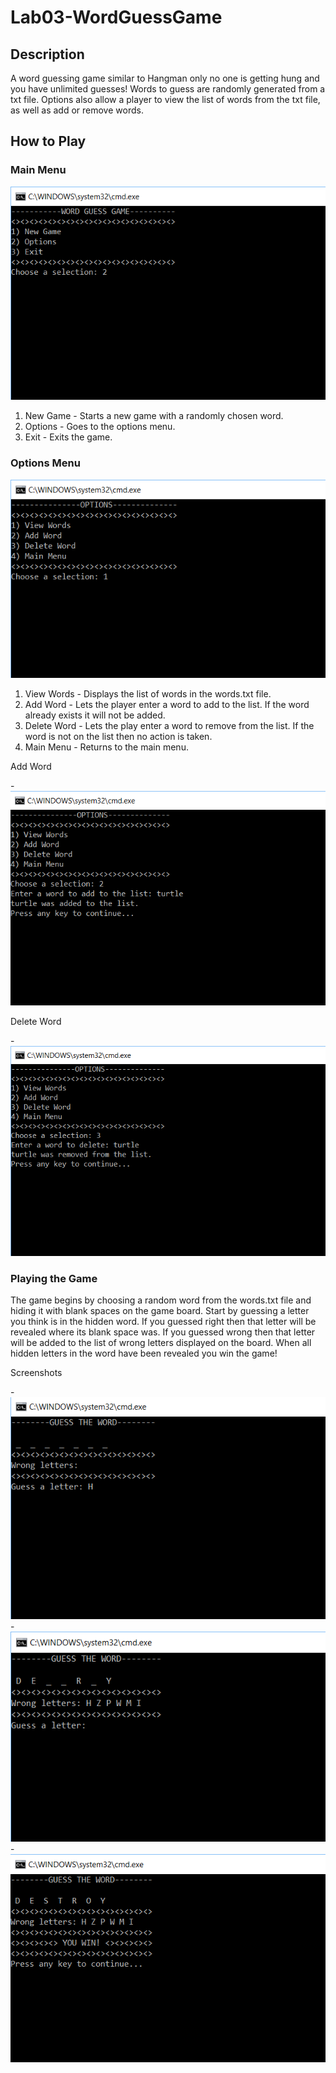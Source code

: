 # Lab03-WordGuessGame

## Description
A word guessing game similar to Hangman only no one is getting hung and you have unlimited guesses! Words to guess are randomly generated from a txt file. Options also allow a player to view the list of words from the txt file, as well as add or remove words.

## How to Play
### Main Menu
![main menu](https://github.com/mbgoseco/Lab03-WordGuessGame/blob/master/assets/main_menu.PNG)
1. New Game - Starts a new game with a randomly chosen word.
2. Options - Goes to the options menu.
3. Exit - Exits the game.

### Options Menu
![options](https://github.com/mbgoseco/Lab03-WordGuessGame/blob/master/assets/options_menu.PNG)
1. View Words - Displays the list of words in the words.txt file.
2. Add Word - Lets the player enter a word to add to the list. If the word already exists it will not be added.
3. Delete Word - Lets the play enter a word to remove from the list. If the word is not on the list then no action is taken.
4. Main Menu - Returns to the main menu.

Add Word

-![add word](https://github.com/mbgoseco/Lab03-WordGuessGame/blob/master/assets/add_word.PNG)

Delete Word

-![delete word](https://github.com/mbgoseco/Lab03-WordGuessGame/blob/master/assets/delete_word.PNG)

### Playing the Game
The game begins by choosing a random word from the words.txt file and hiding it with blank spaces on the game board. Start by guessing a letter you think is in the hidden word. If you guessed right then that letter will be revealed where its blank space was. If you guessed wrong then that letter will be added to the list of wrong letters displayed on the board. When all hidden letters in the word have been revealed you win the game!

Screenshots

-![game start](https://github.com/mbgoseco/Lab03-WordGuessGame/blob/master/assets/new_game.PNG)
-![game mid](https://github.com/mbgoseco/Lab03-WordGuessGame/blob/master/assets/mid_game.PNG)
-![game end](https://github.com/mbgoseco/Lab03-WordGuessGame/blob/master/assets/winning.PNG)
